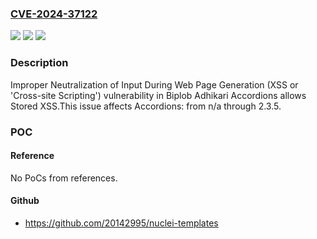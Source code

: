 ### [CVE-2024-37122](https://cve.mitre.org/cgi-bin/cvename.cgi?name=CVE-2024-37122)
![](https://img.shields.io/static/v1?label=Product&message=Accordions&color=blue)
![](https://img.shields.io/static/v1?label=Version&message=n%2Fa%3C%3D%202.3.5%20&color=brighgreen)
![](https://img.shields.io/static/v1?label=Vulnerability&message=CWE-79%20Improper%20Neutralization%20of%20Input%20During%20Web%20Page%20Generation%20(XSS%20or%20'Cross-site%20Scripting')&color=brighgreen)

### Description

Improper Neutralization of Input During Web Page Generation (XSS or 'Cross-site Scripting') vulnerability in Biplob Adhikari Accordions allows Stored XSS.This issue affects Accordions: from n/a through 2.3.5.

### POC

#### Reference
No PoCs from references.

#### Github
- https://github.com/20142995/nuclei-templates

